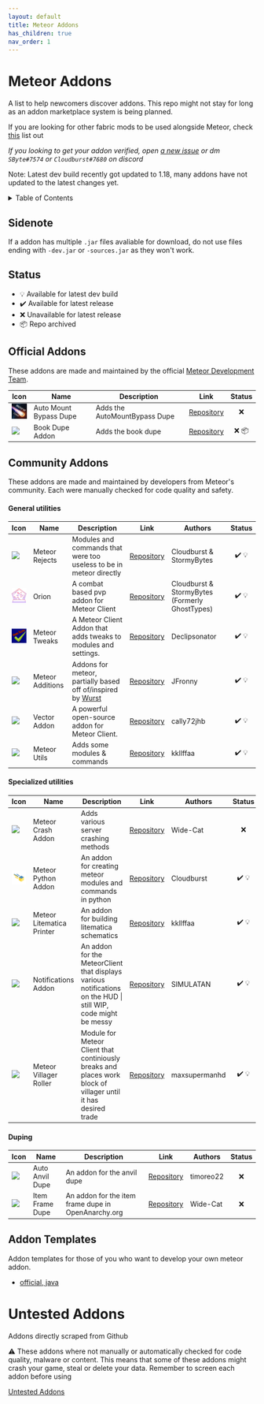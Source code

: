 ```yaml
---
layout: default
title: Meteor Addons
has_children: true
nav_order: 1
---
```


# Meteor Addons

A list to help newcomers discover addons.
This repo might not stay for long as an addon marketplace system is being planned.

If you are looking for other fabric mods to be used alongside Meteor, check [this](/MeteorAdditionals.md) list out

*If you looking to get your addon verified, open [a new issue](https://github.com/AntiCope/anticope.ml/issues/new/choose) or dm `SByte#7574` or `Cloudburst#7680` on discord*

Note: Latest dev build recently got updated to 1.18, many addons have not updated to the latest changes yet.

<!-- START doctoc generated TOC please keep comment here to allow auto update -->
<!-- DON'T EDIT THIS SECTION, INSTEAD RE-RUN doctoc TO UPDATE -->
<details>
<summary>Table of Contents</summary>

  - [Status](#status)
  - [Official Addons](#official-addons)
  - [Community Addons](#community-addons)
      - [General utilities](#general-utilities)
      - [Specialized utilities](#specialized-utilities)
      - [Duping](#duping)
  - [Addon Templates](#addon-templates)
- [Untested Addons](#untested-addons)

</details>
<!-- END doctoc generated TOC please keep comment here to allow auto update -->

## Sidenote

If a addon has multiple `.jar` files avaliable for download, do not use files ending with `-dev.jar` or `-sources.jar` as they won't work.

## Status
- 💡 Available for latest dev build
- ✔️ Available for latest release
- ❌ Unavailable for latest release
- 📦 Repo archived

## Official Addons

These addons are made and maintained by the official [Meteor Development Team](https://github.com/MeteorDevelopment).

| Icon | Name | Description | Link | Status |
| --- | ---- | ----------- | -------- | :---: |
|<img src="https://github.com/MeteorDevelopment/meteor-mbd-addon/blob/main/src/main/resources/assets/mbd/icon.png?raw=true" width="32px">| Auto Mount Bypass Dupe | Adds the AutoMountBypass Dupe | [Repository](https://github.com/MeteorDevelopment/meteor-mbd-addon) | ❌ |
|<img src="https://github.com/MeteorDevelopment/meteor-book-dupe-addon/blob/main/src/main/resources/assets/bookdupe/icon.png?raw=true" width="32px">| Book Dupe Addon | Adds the book dupe | [Repository](https://github.com/MeteorDevelopment/meteor-book-dupe-addon) | ❌ 📦 |

## Community Addons

These addons are made and maintained by developers from Meteor's community.
Each were manually checked for code quality and safety.

#### General utilities
| Icon | Name | Description | Link | Authors | Status |
| --- | ---- | ----------- | ---- | ------- | :---: |
|<img src='https://github.com/AntiCope/meteor-rejects/blob/master/src/main/resources/assets/rejects/icon.png?raw=true' width="32px">| Meteor Rejects | Modules and commands that were too useless to be in meteor directly | [Repository](https://github.com/AntiCope/meteor-rejects) | Cloudburst & StormyBytes | ✔️ 💡 |
|<img src='https://github.com/AntiCope/orion/raw/master/src/main/resources/assets/orion/icon.png?raw=true' width="32px">| Orion | A combat based pvp addon for Meteor Client | [Repository](https://github.com/AntiCope/orion) | Cloudburst & StormyBytes (Formerly GhostTypes) | ✔️ 💡 |
|<img src='https://github.com/Declipsonator/Meteor-Tweaks/blob/main/src/main/resources/assets/meteortweaks/icon.png?raw=true' width="32px">| Meteor Tweaks | A Meteor Client Addon that adds tweaks to modules and settings. | [Repository](https://github.com/Declipsonator/Meteor-Tweaks) | Declipsonator | ✔️ 💡 |
|<img src='https://github.com/AntiCope/meteor-lists/raw/master/resources/unknown_icon.png?raw=true' width="32px">| Meteor Additions | Addons for meteor, partially based off of/inspired by [Wurst](https://github.com/Wurst-Imperium/Wurst7) | [Repository](https://github.com/JFronny/MeteorAdditions) | JFronny | ✔️ 💡 |
|<img src='https://raw.githubusercontent.com/cally72jhb/cally72jhb/main/assets/icon.png' width="32px">| Vector Addon | A powerful open-source addon for Meteor Client. | [Repository](https://github.com/cally72jhb/vector-addon) | cally72jhb | ✔️ 💡 |
|<img src='https://github.com/kkllffaa/meteor-utils/blob/master/src/main/resources/assets/meteor-utils/icon.png?raw=true' width="32px">| Meteor Utils | Adds some modules & commands | [Repository](https://github.com/kkllffaa/meteor-utils) | kkllffaa | ✔️ 💡 |

#### Specialized utilities
| Icon | Name | Description | Link | Authors | Status |
| --- | ---- | ----------- | ---- | ------- | :---: |
|<img src='https://github.com/Wide-Cat/meteor-crash-addon/blob/main/src/main/resources/assets/meteorcrashaddon/icon.png?raw=true' width="32px">| Meteor Crash Addon | Adds various server crashing methods | [Repository](https://github.com/Wide-Cat/meteor-crash-addon) | Wide-Cat | ❌ |
|<img src='https://github.com/AntiCope/meteor-python-addon/blob/master/src/main/resources/assets/pythonaddon/icon.png?raw=true' width="32px">| Meteor Python Addon | An addon for creating meteor modules and commands in python | [Repository](https://github.com/AntiCope/meteor-python-addon) | Cloudburst | ✔️ 💡  |
|<img src='https://github.com/kkllffaa/meteor-litematica-printer/blob/main/src/main/resources/assets/meteor_litematica_printer/icon.png?raw=true' width="32px">| Meteor Litematica Printer | An addon for building litematica schematics | [Repository](https://github.com/kkllffaa/meteor-litematica-printer) | kkllffaa | ✔️ 💡 |
|<img src='https://github.com/SIMULATAN/meteor-notifications-addon/blob/main/src/main/resources/assets/notifications/icon.png?raw=true' width="32px">| Notifications Addon | An addon for the MeteorClient that displays various notifications on the HUD \| still WIP, code might be messy | [Repository](https://github.com/SIMULATAN/meteor-notifications-addon) | SIMULATAN | ✔️ 💡 |
|<img src='https://github.com/maxsupermanhd/meteor-villager-roller/blob/main/src/main/resources/assets/template/icon.png?raw=true' width="32px">| Meteor Villager Roller | Module for Meteor Client that continiously breaks and places work block of villager until it has desired trade | [Repository](https://github.com/maxsupermanhd/meteor-villager-roller) | maxsupermanhd | ✔️ 💡 |

#### Duping
| Icon | Name | Description | Link | Authors | Status |
| --- | ---- | ----------- | ---- | ------- | :-------: |
|<img src='https://github.com/timoreo22/auto-anvil-dupe/blob/main/src/main/resources/assets/autodupe/icon.png?raw=true' width="32px">| Auto Anvil Dupe | An addon for the anvil dupe | [Repository](https://github.com/timoreo22/auto-anvil-dupe) | timoreo22 | ❌ |
|<img src='https://github.com/Wide-Cat/item-frame-dupe-addon/blob/main/src/main/resources/assets/template/icon.png?raw=true' width="32px">| Item Frame Dupe | An addon for the item frame dupe in OpenAnarchy.org | [Repository](https://github.com/Wide-Cat/item-frame-dupe-addon) | Wide-Cat | ❌ |

## Addon Templates

Addon templates for those of you who want to develop your own meteor addon.

- [official, java](https://github.com/MeteorDevelopment/meteor-addon-template)


# Untested Addons
Addons directly scraped from Github

<div class="text-yellow-200">
⚠ These addons where not manually or automatically checked for code quality, malware or content. This means that some of these addons might crash your game, steal or delete your data. Remember to screen each addon before using
</div>

[Untested Addons](addons/UnverifiedAddons.md)
